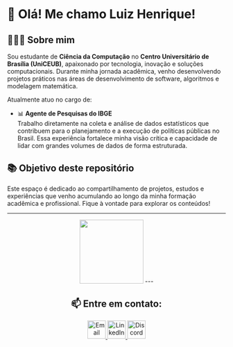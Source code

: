 # 👋 Olá! Me chamo Luiz Henrique!

## 🙋🏼‍♂️ Sobre mim

Sou estudante de **Ciência da Computação** no **Centro Universitário de Brasília (UniCEUB)**, apaixonado por tecnologia, inovação e soluções computacionais. Durante minha jornada acadêmica, venho desenvolvendo projetos práticos nas áreas de desenvolvimento de software, algoritmos e modelagem matemática.

Atualmente atuo no cargo de:

- 📊 **Agente de Pesquisas do IBGE**  
  Trabalho diretamente na coleta e análise de dados estatísticos que contribuem para o planejamento e a execução de políticas públicas no Brasil. Essa experiência fortalece minha visão crítica e capacidade de lidar com grandes volumes de dados de forma estruturada.

## 📚 Objetivo deste repositório

Este espaço é dedicado ao compartilhamento de projetos, estudos e experiências que venho acumulando ao longo da minha formação acadêmica e profissional. Fique à vontade para explorar os conteúdos!

---

<div align="center">
  <img height="147" src="https://github-readme-stats.vercel.app/api?username=henriqrsg&show_icons=true&theme=chartreuse-dark"/>
---

## 📫 Entre em contato:

<a href="mailto:luizhrsguedes@gmail.com">
  <img src="https://cdn-icons-png.flaticon.com/512/732/732200.png" width="42" alt="Email">
</a>
<a href="https://www.linkedin.com/in/luiz-henrique-641a61364/">
  <img src="https://cdn-icons-png.flaticon.com/512/174/174857.png" width="42" alt="LinkedIn">
</a>
<a href="https://discord.com/users/1016692174869504063">
  <img src="https://cdn-icons-png.flaticon.com/512/2111/2111370.png" width="42" alt="Discord">
</a>

